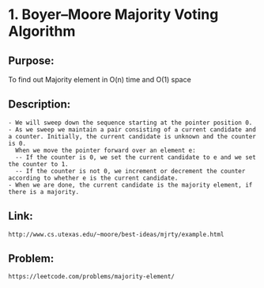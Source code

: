 # 1. Boyer–Moore Majority Voting Algorithm
   Purpose:
   ---
   To find out Majority element in O(n) time and O(1) space
   
   Description:
   ---
    - We will sweep down the sequence starting at the pointer position 0.
    - As we sweep we maintain a pair consisting of a current candidate and a counter. Initially, the current candidate is unknown and the counter is 0.
      When we move the pointer forward over an element e:
      -- If the counter is 0, we set the current candidate to e and we set the counter to 1.
      -- If the counter is not 0, we increment or decrement the counter according to whether e is the current candidate.
    - When we are done, the current candidate is the majority element, if there is a majority.
   Link:
   ---
    http://www.cs.utexas.edu/~moore/best-ideas/mjrty/example.html
   Problem:
   ---
    https://leetcode.com/problems/majority-element/
   


